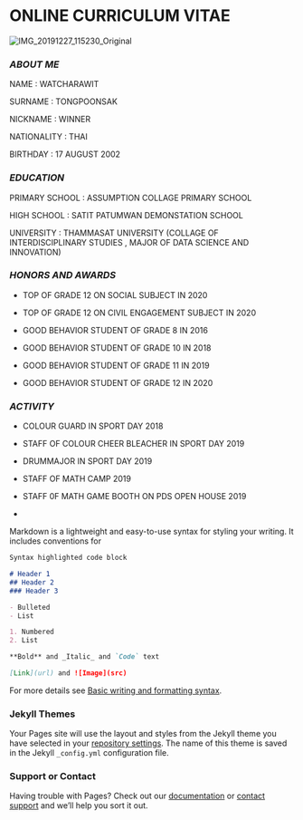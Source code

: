 # ONLINE CURRICULUM VITAE

![IMG_20191227_115230_Original](https://user-images.githubusercontent.com/94919990/143063349-58b07566-d19a-46c0-ac41-7070ee44cc92.jpeg)
### _ABOUT ME_
NAME : WATCHARAWIT

SURNAME : TONGPOONSAK

NICKNAME : WINNER

NATIONALITY : THAI

BIRTHDAY : 17 AUGUST 2002

### _EDUCATION_

PRIMARY SCHOOL : ASSUMPTION COLLAGE PRIMARY SCHOOL

HIGH SCHOOL : SATIT PATUMWAN DEMONSTATION SCHOOL

UNIVERSITY : THAMMASAT UNIVERSITY (COLLAGE OF INTERDISCIPLINARY STUDIES , MAJOR OF DATA SCIENCE AND INNOVATION)

### _HONORS AND AWARDS_

- TOP OF GRADE 12 ON SOCIAL SUBJECT IN 2020

- TOP OF GRADE 12 ON CIVIL ENGAGEMENT SUBJECT IN 2020

- GOOD BEHAVIOR STUDENT OF GRADE 8 IN 2016

- GOOD BEHAVIOR STUDENT OF GRADE 10 IN 2018

- GOOD BEHAVIOR STUDENT OF GRADE 11 IN 2019

- GOOD BEHAVIOR STUDENT OF GRADE 12 IN 2020

### _ACTIVITY_

- COLOUR GUARD IN SPORT DAY 2018

- STAFF OF COLOUR CHEER BLEACHER IN SPORT DAY 2019

- DRUMMAJOR IN SPORT DAY 2019

- STAFF OF MATH CAMP 2019

- STAFF 0F MATH GAME BOOTH ON PDS OPEN HOUSE 2019

- 
Markdown is a lightweight and easy-to-use syntax for styling your writing. It includes conventions for

```markdown
Syntax highlighted code block

# Header 1
## Header 2
### Header 3

- Bulleted
- List

1. Numbered
2. List

**Bold** and _Italic_ and `Code` text

[Link](url) and ![Image](src)
```

For more details see [Basic writing and formatting syntax](https://docs.github.com/en/github/writing-on-github/getting-started-with-writing-and-formatting-on-github/basic-writing-and-formatting-syntax).

### Jekyll Themes

Your Pages site will use the layout and styles from the Jekyll theme you have selected in your [repository settings](https://github.com/winnerwatcha/CV_TU107/settings/pages). The name of this theme is saved in the Jekyll `_config.yml` configuration file.

### Support or Contact

Having trouble with Pages? Check out our [documentation](https://docs.github.com/categories/github-pages-basics/) or [contact support](https://support.github.com/contact) and we’ll help you sort it out.
